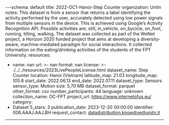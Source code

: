 ---schema: default
title: 2022-OC1-Hanoi-Step Counter
organization: Unitn
notes: This dataset is from a sensor that returns a label identifying the activity
  performed by the user, accurately detected using low power signals from multiple
  sensors in the device. This is achieved using Google’s Activity Recognition API.
  Possible activities are; still, in_vehicle, on_bycicle, on_foot, running, tilting,
  walking. The dataset was collected as part of the WeNet project, a Horizon 2020
  funded project that aims at developing a diversity-aware, machine-mediated paradigm
  for social interactions. It collected information on the eating/drinking activities
  of the students of the FPT University.
resources:
- name: nan
  url: >-
    nan
  format: nan
license: >-
  ./../../resources/2023LivePeopleLicense.html
dataset_name: Step Counter
location: Hanoi (Vietnam)
latitude_map: 21.03
longitude_map: 105.8
start_date: 2022.06.13
end_date: 2022.07.11
dataset_type: Sensors
sensor_type: Motion
size: 5,70 MB
dataset_format: parquet
other_format: csv
number_participants: 44
language: unknown
collection_name: OC-FPT
project_url: <a href="https://www.internetofus.eu/">https://www.internetofus.eu/</a>
category:
- Dataset
5_stars: 3
publication_date: 2023-12-20 00:00:00
identifier: 006.AAAJ.AAJ.BH
request_contact: datadistribution.knowdive@unitn.it
---
